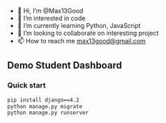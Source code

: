 - 👋 Hi, I’m @Max13Good
- 👀 I’m interested in code
- 🌱 I’m currently learning Python, JavaScript
- 💞️ I’m looking to collaborate on interesting project
- 📫 How to reach me max13good@gmail.com

<!---
Max13Good/Max13Good is a ✨ special ✨ repository because its `README.md` (this file) appears on your GitHub profile.
You can click the Preview link to take a look at your changes.
--->

## Demo Student Dashboard



### Quick start

```bash
pip install django==4.2
python manage.py migrate
python manage.py runserver
```


